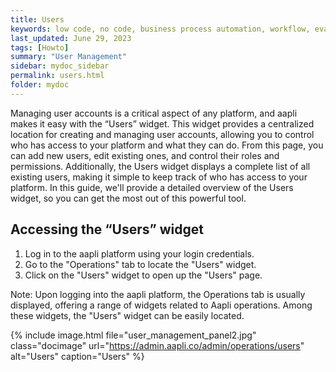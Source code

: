```yaml
---
title: Users
keywords: low code, no code, business process automation, workflow, evaluation matrixs
last_updated: June 29, 2023
tags: [Howto]
summary: "User Management"
sidebar: mydoc_sidebar
permalink: users.html
folder: mydoc
---
```


Managing user accounts is a critical aspect of any platform, and aapli makes it easy with the “Users” widget. This widget provides a centralized location for creating and managing user accounts, allowing you to control who has access to your platform and what they can do. From this page, you can add new users, edit existing ones, and control their roles and permissions. Additionally, the Users widget displays a complete list of all existing users, making it simple to keep track of who has access to your platform. In this guide, we'll provide a detailed overview of the Users widget, so you can get the most out of this powerful tool.

## Accessing the “Users” widget
1. Log in to the aapli platform using your login credentials.
2. Go to the "Operations" tab to locate the "Users" widget.
3. Click on the "Users" widget to open up the "Users" page.

Note: Upon logging into the aapli platform, the Operations tab is usually displayed, offering a range of widgets related to Aapli operations. Among these widgets, the "Users" widget can be easily located.

{% include image.html file="user_management_panel2.jpg" class="docimage" url="https://admin.aapli.co/admin/operations/users" alt="Users" caption="Users" %}